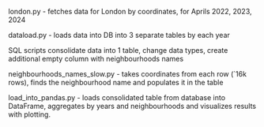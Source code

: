 london.py - fetches data for London by coordinates, for Aprils 2022, 2023, 2024

dataload.py - loads data into DB into 3 separate tables by each year

SQL scripts consolidate data into 1 table, change data types, create additional empty column with neighbourhoods names

neighbourhoods_names_slow.py - takes coordinates from each row (`16k rows),  finds the neighbourhood name and populates it in the table

load_into_pandas.py - loads consolidated table from database into DataFrame, aggregates by years and neighbourhoods and visualizes results with plotting.
